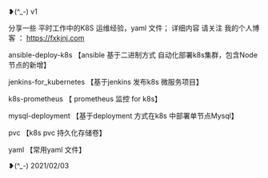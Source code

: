 ❥(^_-)  v1

分享一些 平时工作中的K8S 运维经验，yaml 文件； 详细内容 请关注 我的个人博客 ： https://fxkjnj.com

ansible-deploy-k8s            【ansible 基于二进制方式 自动化部署k8s集群，包含Node节点的新增】

jenkins-for_kubernetes        【基于jenkins 发布k8s 微服务项目】

k8s-prometheus                【 prometheus 监控 for  k8s】

mysql-deployment              【基于deployment 方式在k8s 中部署单节点Mysql】

pvc                           【k8s pvc 持久化存储卷】

yaml                          【常用yaml 文件】


❥(^_-)   2021/02/03   
